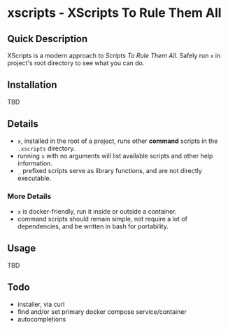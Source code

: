 # xscripts - XScripts To Rule Them All

## Quick Description

XScripts is a modern approach to _Scripts To Rule Them All_. Safely run `x`
in project's root directory to see what you can do.

## Installation

TBD

## Details

- `x`, installed in the root of a project, runs other **command** scripts in the `.xscripts` directory.
- running `x` with no arguments will list available scripts and other help information.
- `_` prefixed scripts serve as library functions, and are not directly executable.

### More Details

- `x` is docker-friendly, run it inside or outside a container.
- command scripts should remain simple, not require a lot of dependencies, and be written in bash for portability.

## Usage

TBD

## Todo

- installer, via curl
- find and/or set primary docker compose service/container
- autocompletions

